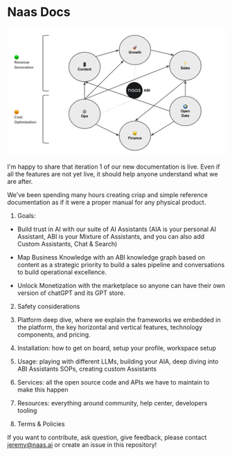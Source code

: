 
# Naas Docs

![alt text](site/docs/mission/img/abi-net.png)

I'm happy to share that iteration 1 of our new documentation is live. Even if all the features are not yet live, it should help anyone understand what we are after.

We've been spending many hours creating crisp and simple reference documentation as if it were a proper manual for any physical product. 

1) Goals: 

- Build trust in AI with our suite of AI Assistants (AIA is your personal AI Assistant, ABI is your Mixture of Assistants, and you can also add Custom Assistants, Chat & Search)

- Map Business Knowledge with an ABI knowledge graph based on content as a strategic priority to build a sales pipeline and conversations to build operational excellence.

- Unlock Monetization with the marketplace so anyone can have their own version of chatGPT and its GPT store. 

2) Safety considerations 

3) Platform deep dive, where we explain the frameworks we embedded in the platform, the key horizontal and vertical features, technology components, and pricing. 

4) Installation: how to get on board, setup your profile, workspace setup 

5) Usage: playing with different LLMs, building your AIA, deep diving into ABI Assistants SOPs, creating custom Assistants 

6) Services: all the open source code and APIs we have to maintain to make this happen

7) Resources: everything around community, help center, developers tooling

8) Terms & Policies

If you want to contribute, ask question, give feedback, please contact jeremy@naas.ai or create an issue in this repository!
